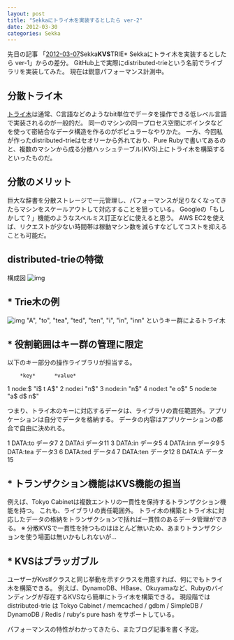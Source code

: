 ```yaml
---
layout: post
title: "Sekkaにトライ木を実装するとしたら ver-2"
date: 2012-03-30
categories: Sekka
---
```


先日の記事 「[2012-03-07](/blog-archive/2012/03/07/post/)Sekka**KVS**TRIE* Sekkaにトライ木を実装するとしたら ver-1」からの差分。
GitHub上で実際にdistributed-trieという名前でライブラリを実装してみた。
現在は鋭意パフォーマンス計測中。

## 分散トライ木
[トライ木](http://ja.wikipedia.org/wiki/トライ木)は通常、C言語などのようなbit単位でデータを操作できる低レベル言語で実装されるのが一般的だ。
同一のマシンの同一プロセス空間にポインタなどを使って密結合なデータ構造を作るのがポピュラーなやりかた。
一方、今回私が作ったdistributed-trieはセオリーから外れており、Pure Rubyで書いてあるのと、複数のマシンから成る分散ハッシュテーブル(KVS)上にトライ木を構築するといったものだ。

## 分散のメリット
巨大な辞書を分散ストレージで一元管理し、パフォーマンスが足りなくなってきたらマシンをスケールアウトして対応することを狙っている。
Googleの「もしかして？」機能のようなスペルミス訂正などに使えると思う。
AWS EC2を使えば、リクエストが少ない時間帯は稼動マシン数を減らすなどしてコストを抑えることも可能だ。

## distributed-trieの特徴
 構成図
 ![img](http://pix.am/urEv.png)

## * Trie木の例
 ![img](http://upload.wikimedia.org/wikipedia/commons/thumb/b/be/Trie_example.svg/400px-Trie_example.svg.png)
"A", "to", "tea", "ted", "ten", "i", "in", "inn" というキー群によるトライ木

## * 役割範囲はキー群の管理に限定

以下のキー部分の操作ライブラリが担当する。

        *key*      *value*
   1   node:$     "i$ t A$"
   2   node:i     "n$"
   3   node:in    "n$"
   4   node:t     "e o$"
   5   node:te    "a$ d$ n$"

つまり、トライ木のキーに対応するデータは、ライブラリの責任範囲外。アプリケーションは自分でデータを格納する。
データの内容はアプリケーションの都合で自由に決めれる。

   1   DATA:to    データ7
   2   DATA:i     データ11
   3   DATA:in    データ5
   4   DATA:inn   データ9
   5   DATA:tea   データ3
   6   DATA:ted   データ4
   7   DATA:ten   データ12
   8   DATA:A     データ15

## * トランザクション機能はKVS機能の担当
例えば、Tokyo Cabinetは複数エントリの一貫性を保持するトランザクション機能を持つ。
これも、ライブラリの責任範囲外。
トライ木の構築とトライ木に対応したデータの格納をトランザクションで括れば一貫性のあるデータ管理ができる。
※ 分散KVSで一貫性を持つものはほとんど無いため、あまりトランザクションを使う場面は無いかもしれないが…

## * KVSはプラッガブル
ユーザーがKvsIfクラスと同じ挙動を示すクラスを用意すれば、何にでもトライ木を構築できる。
例えば、DynamoDB、HBase、Okuyamaなど、Rubyのバインディングが存在するKVSなら簡単にトライ木を構築できる。
現段階では distributed-trie は Tokyo Cabinet / memcached / gdbm / SimpleDB / DynamoDB / Redis / ruby's pure hash をサポートしている。

パフォーマンスの特性がわかってきたら、またブログ記事を書く予定。
